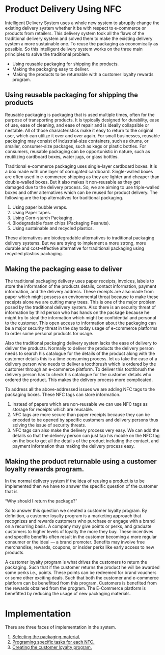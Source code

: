 # Product Delivery Using NFC

Intelligent Delivery System uses a whole new system to abruptly change the existing delivery system whether it be with respect to e-commerce or products from retailers. This delivery system took all the flaws of the traditional delivery system and solved them to make the existing delivery system a more sustainable one. To reuse the packaging as economically as possible. So this intelligent delivery system works on the three main principles to solve the traditional problem.

- Using reusable packaging for shipping the products.
- Making the packaging easy to deliver.
- Making the products to be returnable with a customer loyalty rewards program.

## Using reusable packaging for shipping the products

Reusable packaging is packaging that is used multiple times, often for the purpose of transporting products. It is typically designed for durability, ease of use, ease of cleaning, and ease of repair and is ideally collapsible or nestable. All of those characteristics make it easy to return to the original user, which can utilize it over and over again. For small businesses, reusable packaging may consist of industrial-size containers, such as drums, or smaller, consumer-size packages, such as kegs or plastic bottles. For consumers, reusable packaging can be opportunistic in nature, such as reutilizing cardboard boxes, water jugs, or glass bottles.

Traditional e-commerce packaging uses single-layer cardboard boxes. It is a box made with one layer of corrugated cardboard. Single-walled boxes are often used in e-commerce shipping as they are lighter and cheaper than double-walled boxes. But it also makes it non-reusable as they get damaged due to the delivery process. So, we are aiming to use triple-walled boxes and other alternatives which can be reused for product delivery. The following are the top alternatives for traditional packaging.

1. Using paper bubble wraps.
1. Using Paper tapes.
1. Using Corn-starch Packaging.
1. Biodegradable foam chips (Packaging Peanuts).
1. Using sustainable and recycled plastics.

These alternatives are biodegradable alternatives to traditional packaging delivery systems. But we are trying to implement a more strong, more durable and cost-effective alternative for traditional packaging using recycled plastics packaging.

## Making the packaging ease to deliver

The traditional packaging delivery uses paper receipts, invoices, labels to store the information of the products details, contact information, payment information, and the delivery address. These receipts are also made from paper which might possess an environmental threat because to make these receipts alone we are cutting many trees. This is one of the major problem posed by the traditional delivery system. Also there is an security threat of information by third person who has hands on the package because he might try to steal the information which might be confidential and personal to the customer. This open access to information about the packaging can be a major security threat in the day today usage of e-commerce platforms to order some personal products for usage.

Also the traditional packaging delivery system lacks the ease of delivery to deliver the products. Normally to deliver the products the delivery person needs to search his catalogue for the details of the product along with the customer details this is a time consuming process. let us take the case of a delivery person who needs to deliver a toothbrush which is ordered by the customer through an e-commerce platform. To deliver this toothbrush the delivery person has to check his catalogue for the customer details who ordered the product. This makes the delivery process  more complicated.

To address all the above-addressed issues we are adding NFC tags to the packaging boxes. These NFC tags can store information.

1. Instead of papers which are non-reusable we can use NFC tags as storage for receipts which are reusable.
2. NFC tags are more secure than paper receipts because they can be encoded to be opened by specific customers and delivery persons thus solving the issue of security threats.
3. NFC tags can also make the delivery process very easy. We can add the details so that the delivery person can just tap his mobile on the NFC tag on the box to get all the details of the product including the contact, and payment information thus making the delivery process easy.

## Making the product returnable using a customer loyalty rewards program. 

In the normal delivery system if the idea of reusing a product is to be implemented then we have to answer the specific question of the customer that is 

“Why should I return the package?”

So to answer this question we created a customer loyalty program. By definition, a customer loyalty program is a marketing approach that recognizes and rewards customers who purchase or engage with a brand on a recurring basis. A company may give points or perks, and graduate customers to higher levels of loyalty the more they buy. These incentives and specific benefits often result in the customer becoming a more regular consumer or the ideal — a brand promoter. Benefits may involve free merchandise, rewards, coupons, or insider perks like early access to new products. 

A customer loyalty program is what drives the customers to return the packaging. Such that if the customer returns the product he will be awarded some perks i.e., points. These points can be redeemed for brand vouchers or some other exciting deals. Such that both the customer and e-commerce platform can be benefitted from this program. Customers is benefited from the rewards obtained from the program. The E-Commerce platform is benefitted by reducing the usage of new packaging materials.

# **Implementation**

There are three faces of implementation in the system.

1. [Selecting the packaging material.](https://github.com/jithendra-varma/Intelligent_Delivery_System/blob/main/2.Product_Delivery_Using_NFC/Selecting_Material.md)
2. [Programing specific tasks for each NFC.](https://github.com/jithendra-varma/Intelligent_Delivery_System/blob/main/2.Product_Delivery_Using_NFC/Programming_specific_tasks_for_NFC.md)
3. [Creating the customer loyalty program.](https://github.com/jithendra-varma/Intelligent_Delivery_System/blob/main/2.Product_Delivery_Using_NFC/Customer_Loyality_Program.md)
